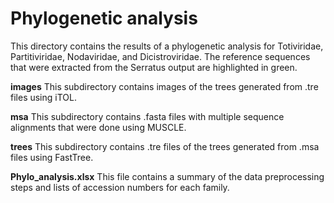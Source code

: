 # Phylogenetic analysis

This directory contains the results of a phylogenetic analysis for Totiviridae, Partitiviridae, Nodaviridae, and Dicistroviridae.
The reference sequences that were extracted from the Serratus output are highlighted in green.

__images__
This subdirectory contains images of the trees generated from .tre files using iTOL.

__msa__
This subdirectory contains .fasta files with multiple sequence alignments that were done using MUSCLE.

__trees__
This subdirectory contains .tre files of the trees generated from .msa files using FastTree.

__Phylo_analysis.xlsx__
This file contains a summary of the data preprocessing steps and lists of accession numbers for each family.
